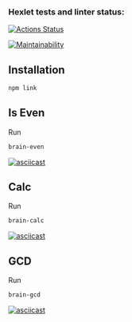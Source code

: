 ### Hexlet tests and linter status:
[![Actions Status](https://github.com/conarti/frontend-project-lvl1/workflows/hexlet-check/badge.svg)](https://github.com/conarti/frontend-project-lvl1/actions)

[![Maintainability](https://api.codeclimate.com/v1/badges/54684c29290d00a7cb73/maintainability)](https://codeclimate.com/github/conarti/frontend-project-lvl1/maintainability)


## Installation

```sh
npm link
```

## Is Even
Run
```sh
brain-even
```

[![asciicast](https://asciinema.org/a/PAIL7iw8mS9x3s84RoxHG9wvt.svg)](https://asciinema.org/a/PAIL7iw8mS9x3s84RoxHG9wvt)

## Calc
Run
```sh
brain-calc
```
[![asciicast](https://asciinema.org/a/c2L4baCbICMgdBQMs5CZ5C1aX.svg)](https://asciinema.org/a/c2L4baCbICMgdBQMs5CZ5C1aX)

## GCD
Run
```sh
brain-gcd
```
[![asciicast](https://asciinema.org/a/3MFrZ4z59G9X8B70tz9HkCmf7.svg)](https://asciinema.org/a/3MFrZ4z59G9X8B70tz9HkCmf7)
